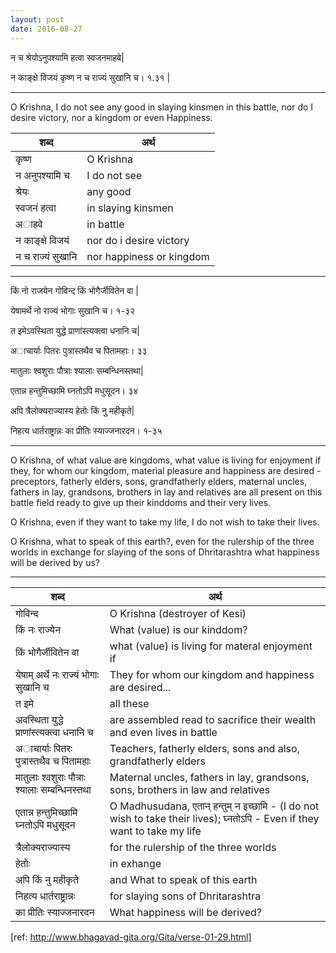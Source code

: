```yaml
---
layout: post
date: 2016-08-27
---
```



न च श्रेयोऽनुपश्यामि हत्वा स्वजनमाहवे|

न काङ्क्षे विजयं कृष्ण न च राज्यं सुखानि च। १.३१ |

-----

O Krishna, I do not see any good in slaying kinsmen in this battle, nor do I desire victory, nor a kingdom or even Happiness.

|शब्द|  अर्थ |
|---|---|
| कृष्ण| O Krishna |
| न अनुपश्यामि च | I do not see |
|श्रेयः| any good|
|स्वजनं हत्वा | in slaying kinsmen|
| अाहवे | in battle|
|न काङ्क्षे विजयं| nor do i desire victory|
|न च राज्यं सुखानि| nor happiness or kingdom|


-----


किं नो राजयेन गोविन्द किं भोगैर्जीवितेन वा |

येषामर्थे नो राज्यं भोगाः सुखानि च। १-३२

त इमेऽवस्थिता युद्धे प्राणांस्त्यक्त्वा धनानि च|

अाचार्याः पितरः पुत्रास्तथैव च पितामहाः। ३३

मातुलाः श्वशुराः पौत्राः श्यालाः सम्बन्धिनस्तथा|

एतान्न हन्तुमिच्छामि घ्नतोऽपि मधुसूदन। ३४

अपि त्रैलोक्यराज्यास्य हेतोः किं नु महीकृते|

निहत्य धार्तराष्ट्रान्नः का प्रीतिः स्याज्जनारदन। १-३५

----

O Krishna, of what value are kingdoms, what value is living for enjoyment if they, for whom our kingdom, material pleasure and happiness are desired - preceptors, fatherly elders, sons, grandfatherly elders, maternal uncles, fathers in lay, grandsons, brothers in lay and relatives are all present on this battle field ready to give up their kinddoms and their very lives. 

O Krishna, even if they want to take my life, I do not wish to take their lives. 

O Krishna, what to speak of this earth?, even for the rulership of the three worlds in exchange for slaying of the sons of Dhritarashtra what happiness will be derived by us?

-----

|शब्द|  अर्थ |
|---|---|
| गोविन्द | O Krishna (destroyer of Kesi) |
| किं नः राज्येन  | What (value) is our kinddom?  |
| किं भोगैर्जीवितेन वा | what (value) is living for materal enjoyment if |
| येषाम् अर्थे नः राज्यं भोगाः सुखानि च| They for whom our kingdom and happiness are desired... |
| त इमे | all these|
|अवस्थिता युद्धे प्राणांस्त्यक्त्वा धनानि च | are assembled read to sacrifice their wealth and even lives in battle|
| अाचार्याः पितरः पुत्रास्तथैव च पितामहाः | Teachers, fatherly elders, sons and also, grandfatherly elders|
| मातुलाः श्वशुराः पौत्राः श्यालाः सम्बन्धिनस्तथा | Maternal uncles, fathers in lay, grandsons, sons, brothers in law and relatives|
| एतान्न हन्तुमिच्छामि घ्नतोऽपि मधुसूदन| O Madhusudana, एतान् हन्तुम् न इच्छामि  - (I do not wish to take their lives); घ्नतोऽपि - Even if they want to take my life |
|  त्रैलोक्यराज्यास्य  | for the rulership of the three worlds|
| हेतोः | in exhange |
| अपि किं नु महीकृते | and What to speak of this earth|
| निहत्य धार्तराष्ट्रान्नः | for slaying sons of Dhritarashtra|
| का प्रीतिः स्याज्जनारदन| What happiness will be derived?|


[ref: http://www.bhagavad-gita.org/Gita/verse-01-29.html]
